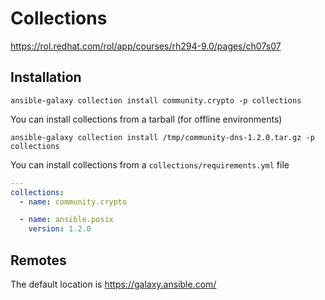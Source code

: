 # Collections

https://rol.redhat.com/rol/app/courses/rh294-9.0/pages/ch07s07


## Installation

`ansible-galaxy collection install community.crypto -p collections`


You can install collections from a tarball (for offline environments)

`ansible-galaxy collection install /tmp/community-dns-1.2.0.tar.gz -p collections`

You can install collections from a `collections/requirements.yml` file

```yaml
---
collections:
  - name: community.crypto

  - name: ansible.posix
    version: 1.2.0
```

## Remotes

The default location is https://galaxy.ansible.com/

